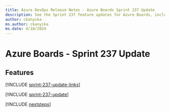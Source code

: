 ```yaml
---
title: Azure DevOps Release Notes - Azure Boards Sprint 237 Update
description: See the Sprint 237 feature updates for Azure Boards, including next steps.
author: ckanyika
ms.author: ckanyika
ms.date: 4/10/2024
---
```


# Azure Boards - Sprint 237 Update

## Features

[!INCLUDE [sprint-237-update-links](../includes/boards/sprint-237-update-links.md)]

[!INCLUDE [sprint-237-update](../includes/boards/sprint-237-update.md)]

[!INCLUDE [nextsteps](../includes/nextsteps.md)]